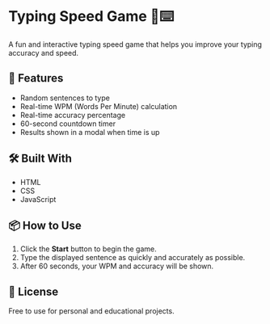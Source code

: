 # Typing Speed Game 🧠⌨️

A fun and interactive typing speed game that helps you improve your typing accuracy and speed.

## 🚀 Features

- Random sentences to type
- Real-time WPM (Words Per Minute) calculation
- Real-time accuracy percentage
- 60-second countdown timer
- Results shown in a modal when time is up

## 🛠️ Built With

- HTML
- CSS
- JavaScript

## 📦 How to Use

1. Click the **Start** button to begin the game.
2. Type the displayed sentence as quickly and accurately as possible.
3. After 60 seconds, your WPM and accuracy will be shown.

## 📜 License

Free to use for personal and educational projects.
